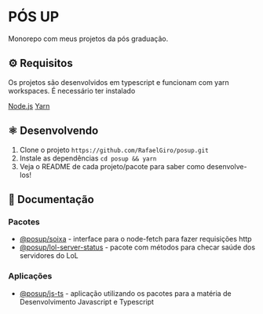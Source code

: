 # PÓS UP

Monorepo com meus projetos da pós graduação.

## ⚙️ Requisitos

Os projetos são desenvolvidos em typescript e funcionam com yarn workspaces. É necessário ter instalado

[Node.js](https://nodejs.org/en/)
[Yarn](https://yarnpkg.com/)

## ⚛️ Desenvolvendo

1. Clone o projeto `https://github.com/RafaelGiro/posup.git`
2. Instale as dependências `cd posup && yarn`
3. Veja o README de cada projeto/pacote para saber como desenvolve-los!

## 📝 Documentação

### Pacotes

- [@posup/soixa](https://github.com/RafaelGiro/posup/tree/main/packages/soixa) - interface para o node-fetch para fazer requisições http
- [@posup/lol-server-status](https://github.com/RafaelGiro/posup/tree/main/packages/lol-server-status) - pacote com métodos para checar saúde dos servidores do LoL

### Aplicações

- [@posup/js-ts](https://github.com/RafaelGiro/posup/tree/main/apps/js-ts) - aplicação utilizando os pacotes para a matéria de Desenvolvimento Javascript e Typescript
